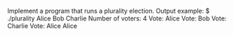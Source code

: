 Implement a program that runs a plurality election. Output example:
$ ./plurality Alice Bob Charlie
Number of voters: 4
Vote: Alice
Vote: Bob
Vote: Charlie
Vote: Alice
Alice
